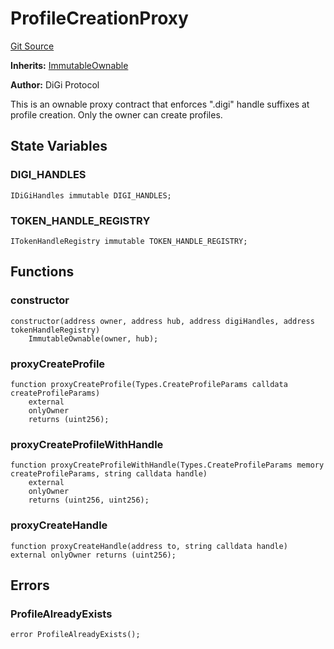 # ProfileCreationProxy
[Git Source](https://github.com/digiv3rse/core-contracts/blob/5454b58664fab805b6888a68ff40915d251f32f3/contracts/misc/ProfileCreationProxy.sol)

**Inherits:**
[ImmutableOwnable](/contracts/misc/ImmutableOwnable.sol/contract.ImmutableOwnable.md)

**Author:**
DiGi Protocol

This is an ownable proxy contract that enforces ".digi" handle suffixes at profile creation.
Only the owner can create profiles.


## State Variables
### DIGI_HANDLES

```solidity
IDiGiHandles immutable DIGI_HANDLES;
```


### TOKEN_HANDLE_REGISTRY

```solidity
ITokenHandleRegistry immutable TOKEN_HANDLE_REGISTRY;
```


## Functions
### constructor


```solidity
constructor(address owner, address hub, address digiHandles, address tokenHandleRegistry)
    ImmutableOwnable(owner, hub);
```

### proxyCreateProfile


```solidity
function proxyCreateProfile(Types.CreateProfileParams calldata createProfileParams)
    external
    onlyOwner
    returns (uint256);
```

### proxyCreateProfileWithHandle


```solidity
function proxyCreateProfileWithHandle(Types.CreateProfileParams memory createProfileParams, string calldata handle)
    external
    onlyOwner
    returns (uint256, uint256);
```

### proxyCreateHandle


```solidity
function proxyCreateHandle(address to, string calldata handle) external onlyOwner returns (uint256);
```

## Errors
### ProfileAlreadyExists

```solidity
error ProfileAlreadyExists();
```

